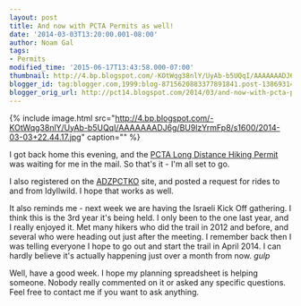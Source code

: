 ```yaml
---
layout: post
title: And now with PCTA Permits as well!
date: '2014-03-03T13:20:00.001-08:00'
author: Noam Gal
tags:
- Permits
modified_time: '2015-06-17T13:43:58.000-07:00'
thumbnail: http://4.bp.blogspot.com/-KOtWqg38nlY/UyAb-b5UQqI/AAAAAAADJ6g/BU9lzYrmFp8/s72-c/2014-03-03+22.44.17.jpg
blogger_id: tag:blogger.com,1999:blog-8715620883377891841.post-13869314352986564
blogger_orig_url: http://pct14.blogspot.com/2014/03/and-now-with-pcta-permits-as-well.html
---
```

{% include image.html src="http://4.bp.blogspot.com/-KOtWqg38nlY/UyAb-b5UQqI/AAAAAAADJ6g/BU9lzYrmFp8/s1600/2014-03-03+22.44.17.jpg" caption="" %}

I got back home this evening, and the [PCTA Long Distance Hiking Permit] was waiting for me in the mail. So that's it - I'm all set to go.

I also registered on the [ADZPCTKO] site, and posted a request for rides to and from Idyllwild. I hope that works as well.

It also reminds me - next week we are having the Israeli Kick Off gathering. I think this is the 3rd year it's being held. I only been to the one last year, and I really enjoyed it. Met many hikers who did the trail in 2012 and before, and several who were heading out just after the meeting. I remember back then I was telling everyone I hope to go out and start the trail in April 2014. I can hardly believe it's actually happening just over a month from now. *gulp*

Well, have a good week. I hope my planning spreadsheet is helping someone. Nobody really commented on it or asked any specific questions. Feel free to contact me if you want to ask anything.

[PCTA Long Distance Hiking Permit]: http://www.pcta.org/discover-the-trail/permits/
[ADZPCTKO]: http://adzpctko.org/reg/default.html
